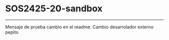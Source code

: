 # SOS2425-20-sandbox
-------
Mensaje de prueba cambio en el readme.
Cambio desarrolador externo pepito
